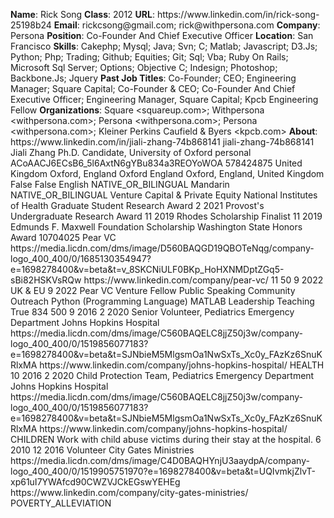 **Name**: Rick Song
**Class**: 2012
**URL**: https://www\.linkedin\.com/in/rick\-song\-25198b24
**Email**: rickcsong@gmail\.com; rick@withpersona\.com
**Company**: Persona
**Position**: Co\-Founder And Chief Executive Officer
**Location**: San Francisco
**Skills**: Cakephp; Mysql; Java; Svn; C; Matlab; Javascript; D3\.Js; Python; Php; Trading; Github; Equities; Git; Sql; Vba; Ruby On Rails; Microsoft Sql Server; Options; Objective C; Indesign; Photoshop; Backbone\.Js; Jquery
**Past Job Titles**: Co\-Founder; CEO; Engineering Manager; Square Capital; Co\-Founder & CEO; Co\-Founder And Chief Executive Officer; Engineering Manager, Square Capital; Kpcb Engineering Fellow
**Organizations**: Square <squareup\.com>; Withpersona <withpersona\.com>; Persona <withpersona\.com>; Persona <withpersona\.com>; Kleiner Perkins Caufield & Byers <kpcb\.com>
**About**: https://www\.linkedin\.com/in/jiali\-zhang\-74b868141 jiali\-zhang\-74b868141 Jiali Zhang Ph\.D\. Candidate, University of Oxford personal ACoAACJ6ECsB6\_5l6AxtN6gYBu834a3REOYoWOA 578424875 United Kingdom Oxford, England Oxford England Oxford, England, United Kingdom False False English NATIVE\_OR\_BILINGUAL Mandarin NATIVE\_OR\_BILINGUAL Venture Capital & Private Equity National Institutes of Health Graduate Student Research Award 2 2021 Provost's Undergraduate Research Award 11 2019 Rhodes Scholarship Finalist 11 2019 Edmunds F\. Maxwell Foundation Scholarship Washington State Honors Award 10704025 Pear VC https://media\.licdn\.com/dms/image/D560BAQGD19QBOTeNqg/company\-logo\_400\_400/0/1685130354947?e=1698278400&v=beta&t=v\_8SKCNiULF0BKp\_HoHXNMDptZGq5\-sBi82HSKVsRQw https://www\.linkedin\.com/company/pear\-vc/ 11 50 9 2022 UK & EU 9 2022 Pear VC Venture Fellow Public Speaking Community Outreach Python \(Programming Language\) MATLAB Leadership Teaching True 834 500 9 2016 2 2020 Senior Volunteer, Pediatrics Emergency Department  Johns Hopkins Hospital https://media\.licdn\.com/dms/image/C560BAQELC8jjZ50j3w/company\-logo\_400\_400/0/1519856077183?e=1698278400&v=beta&t=SJNbieM5MlgsmOa1NwSxTs\_Xc0y\_FAzKz6SnuKRlxMA https://www\.linkedin\.com/company/johns\-hopkins\-hospital/ HEALTH 10 2016 2 2020 Child Protection Team, Pediatrics Emergency Department  Johns Hopkins Hospital https://media\.licdn\.com/dms/image/C560BAQELC8jjZ50j3w/company\-logo\_400\_400/0/1519856077183?e=1698278400&v=beta&t=SJNbieM5MlgsmOa1NwSxTs\_Xc0y\_FAzKz6SnuKRlxMA https://www\.linkedin\.com/company/johns\-hopkins\-hospital/ CHILDREN Work with child abuse victims during their stay at the hospital\. 6 2010 12 2016 Volunteer City Gates Ministries https://media\.licdn\.com/dms/image/C4D0BAQHYnjU3aaydpA/company\-logo\_400\_400/0/1519905751970?e=1698278400&v=beta&t=UQIvmkjZlvT\-xp61uI7YWAfcd90CWZVJCkEGswYEHEg https://www\.linkedin\.com/company/city\-gates\-ministries/ POVERTY\_ALLEVIATION
